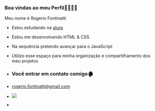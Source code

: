 ### Boa vindas ao meu Perfil👨‍👩‍👧‍👦

Meu nome é Rogerio Fontinatti
- Estou estudando na [alura](https://www.alura.com.br)
- Estou me desenvolvendo  HTML & CSS
- Na sequência pretendo avançar para o JavaScript
- Utilizo esse espaço para minha organização e compartilhamento dos meu projetos

- ### Você entrar em contato comigo🏚️
- rogerio.fontinatti@gmail.com

- 
  ![]( https://media.tenor.com/_orlGabJGLIAAAAC/1.gif)
-
